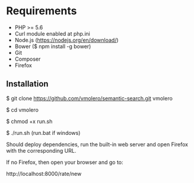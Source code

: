 Requirements
============

+ PHP >= 5.6
+ Curl module enabled at php.ini
+ Node.js (https://nodejs.org/en/download/)
+ Bower ($ npm install -g bower)
+ Git
+ Composer
+ Firefox


Installation
------------

$ git clone https://github.com/vmolero/semantic-search.git vmolero

$ cd vmolero

$ chmod +x run.sh

$ ./run.sh (run.bat if windows)

Should deploy dependencies, run the built-in web server and open Firefox with the 
corresponding URL.

If no Firefox, then open your browser and go to:

http://localhost:8000/rate/new
